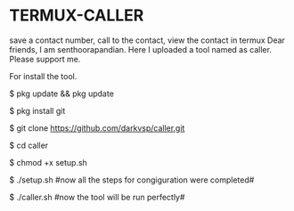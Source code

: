 # TERMUX-CALLER
save a contact number, call to the contact, view the contact in termux
Dear friends, I am senthoorapandian. Here I uploaded a tool named as caller.
Please support me.

For install the tool.

$ pkg update && pkg update

$ pkg install git

$ git clone https://github.com/darkvsp/caller.git

$ cd caller

$ chmod +x setup.sh

$ ./setup.sh  #now all the steps for congiguration were completed#

$ ./caller.sh #now the tool will be run perfectly#
